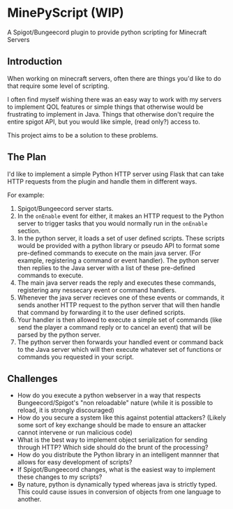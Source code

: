 # MinePyScript (WIP)
A Spigot/Bungeecord plugin to provide python scripting for Minecraft Servers

## Introduction
When working on minecraft servers, often there are things you'd like to do that require some level of scripting.

I often find myself wishing there was an easy way to work with my servers to implement QOL features or simple things that otherwise would be frustrating to implement in Java. Things that otherwise don't require the entire spigot API, but you would like simple, (read only?) access to. 

This project aims to be a solution to these problems.

## The Plan
I'd like to implement a simple Python HTTP server using Flask that can take HTTP requests from the plugin and handle them in different ways.

For example:
1. Spigot/Bungeecord server starts.
2. In the `onEnable` event for either, it makes an HTTP request to the Python server to trigger tasks that you would normally run in the `onEnable` section.
3. In the python server, it loads a set of user defined scripts. These scripts would be provided with a python library or pseudo API to format some pre-defined commands to execute on the main java server. (For example, registering a command or event handler). The python server then replies to the Java server with a list of these pre-defined commands to execute.
4. The main java server reads the reply and executes these commands, registering any nessecary event or command handlers.
5. Whenever the java server recieves one of these events or commands, it sends another HTTP request to the python server that will then handle that command by forwarding it to the user defined scripts.
6. Your handler is then allowed to execute a simple set of commands (like send the player a command reply or to cancel an event) that will be parsed by the python server.
7. The python server then forwards your handled event or command back to the Java server which will then execute whatever set of functions or commands you requested in your script.

## Challenges
- How do you execute a python webserver in a way that respects Bungeecord/Spigot's "non reloadable" nature (while it is possible to reload, it is strongly discouraged)
- How do you secure a system like this against potential attackers? (Likely some sort of key exchange should be made to ensure an attacker cannot intervene or run malicious code)
- What is the best way to implement object serialization for sending through HTTP? Which side should do the brunt of the processing?
- How do you distribute the Python library in an intelligent mannner that allows for easy development of scripts?
- If Spigot/Bungeecord changes, what is the easiest way to implement these changes to my scripts?
- By nature, python is dynamically typed whereas java is strictly typed. This could cause issues in conversion of objects from one language to another.
